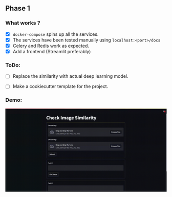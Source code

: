 ## Phase 1

### What works ?
- [x] `docker-compose` spins up all the services.
- [x] The services have been tested manually using `localhost:<port>/docs`
- [x] Celery and Redis work as expected.
- [x] Add a frontend (Streamlit preferably)

### ToDo:
- [ ] Replace the similarity with actual deep learning model.
- [ ] Make a cookiecutter template for the project.


### Demo:
![myfile](./artifacts/streamlit-frontend-2022-06-08-16-06-21.gif)